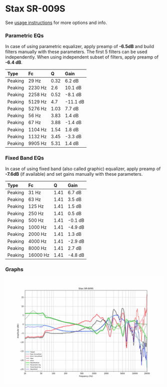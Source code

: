 # Stax SR-009S
See [usage instructions](https://github.com/jaakkopasanen/AutoEq#usage) for more options and info.

### Parametric EQs
In case of using parametric equalizer, apply preamp of **-6.5dB** and build filters manually
with these parameters. The first 5 filters can be used independently.
When using independent subset of filters, apply preamp of **-6.4 dB**.

| Type    | Fc      |    Q | Gain     |
|:--------|:--------|:-----|:---------|
| Peaking | 29 Hz   | 0.32 | 6.2 dB   |
| Peaking | 2230 Hz | 2.6  | 10.1 dB  |
| Peaking | 2258 Hz | 0.52 | -8.1 dB  |
| Peaking | 5129 Hz | 4.7  | -11.1 dB |
| Peaking | 5276 Hz | 1.03 | 7.7 dB   |
| Peaking | 56 Hz   | 3.83 | 1.4 dB   |
| Peaking | 67 Hz   | 3.88 | -1.4 dB  |
| Peaking | 1104 Hz | 1.54 | 1.8 dB   |
| Peaking | 1132 Hz | 3.45 | -3.3 dB  |
| Peaking | 9905 Hz | 5.31 | 1.4 dB   |

### Fixed Band EQs
In case of using fixed band (also called graphic) equalizer, apply preamp of **-7.6dB**
(if available) and set gains manually with these parameters.

| Type    | Fc       |    Q | Gain    |
|:--------|:---------|:-----|:--------|
| Peaking | 31 Hz    | 1.41 | 6.7 dB  |
| Peaking | 63 Hz    | 1.41 | 3.5 dB  |
| Peaking | 125 Hz   | 1.41 | 1.5 dB  |
| Peaking | 250 Hz   | 1.41 | 0.5 dB  |
| Peaking | 500 Hz   | 1.41 | -0.1 dB |
| Peaking | 1000 Hz  | 1.41 | -4.9 dB |
| Peaking | 2000 Hz  | 1.41 | 1.3 dB  |
| Peaking | 4000 Hz  | 1.41 | -2.9 dB |
| Peaking | 8000 Hz  | 1.41 | 2.7 dB  |
| Peaking | 16000 Hz | 1.41 | -4.8 dB |

### Graphs
![](./Stax%20SR-009S.png)
